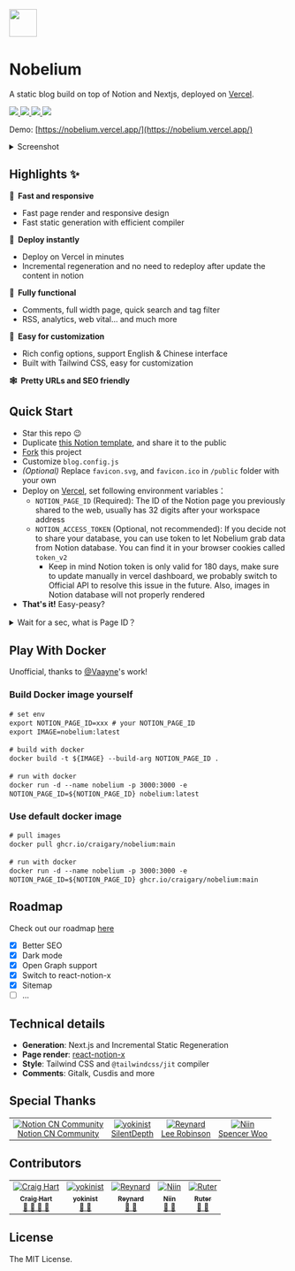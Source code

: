 <img src="https://cdn.statically.io/gh/craigary/nobelium/main/Nobelium-Logo.svg" width="50" height="50">

# Nobelium

A static blog build on top of Notion and Nextjs, deployed on [Vercel](https://vercel.com?utm_source=Craigary&utm_campaign=oss).

<p>
  <a aria-label="GitHub commit activity" href="https://github.com/craigary/nobelium/commits/main" title="GitHub commit activity">
    <img src="https://img.shields.io/github/commit-activity/m/craigary/nobelium?style=for-the-badge">
  </a>
  <a aria-label="GitHub contributors" href="https://github.com/craigary/nobelium/graphs/contributors" title="GitHub contributors">
    <img src="https://img.shields.io/github/contributors/craigary/nobelium?color=orange&style=for-the-badge">
  </a>
  <a aria-label="Build status" href="#" title="Build status">
    <img src="https://img.shields.io/github/deployments/craigary/nobelium/Preview?logo=Vercel&style=for-the-badge">
  </a>
  <a aria-label="Powered by Vercel" href="https://vercel.com?utm_source=Craigary&utm_campaign=oss" title="Powered by Vercel">
    <img src="https://www.datocms-assets.com/31049/1618983297-powered-by-vercel.svg" height="28">
  </a>
</p>

Demo: [https://nobelium.vercel.app/](https://nobelium.vercel.app/)

<details><summary>Screenshot</summary>
<img src="https://github.com/craigary/nobelium/blob/main/desktop.png?raw=true">
</details>

## Highlights ✨

**🚀 &nbsp;Fast and responsive**

- Fast page render and responsive design
- Fast static generation with efficient compiler

**🤖 &nbsp;Deploy instantly**

- Deploy on Vercel in minutes
- Incremental regeneration and no need to redeploy after update the content in notion

**🚙 &nbsp;Fully functional**

- Comments, full width page, quick search and tag filter
- RSS, analytics, web vital... and much more

**🎨 &nbsp;Easy for customization**

- Rich config options, support English & Chinese interface
- Built with Tailwind CSS, easy for customization

**🕸 &nbsp;Pretty URLs and SEO friendly**

## Quick Start

- Star this repo 😉
- Duplicate [this Notion template](https://craigary.notion.site/adc3552cfc73442ab5048d4b1eb0079a), and share it to the public
- [Fork](https://github.com/craigary/nobelium/fork) this project
- Customize `blog.config.js`
- _(Optional)_ Replace `favicon.svg`, and `favicon.ico` in `/public` folder with your own
- Deploy on [Vercel](https://vercel.com), set following environment variables：
  - `NOTION_PAGE_ID` (Required): The ID of the Notion page you previously shared to the web, usually has 32 digits after your workspace address
  - `NOTION_ACCESS_TOKEN` (Optional, not recommended): If you decide not to share your database, you can use token to let Nobelium grab data from Notion database. You can find it in your browser cookies called `token_v2`
    - Keep in mind Notion token is only valid for 180 days, make sure to update manually in vercel dashboard, we probably switch to Official API to resolve this issue in the future. Also, images in Notion database will not properly rendered
- **That's it!** Easy-peasy?

<details><summary>Wait for a sec, what is Page ID？</summary>
  <img src="https://github.com/craigary/nobelium/blob/main/pageid.png?raw=true">
</details>

## Play With Docker

Unofficial, thanks to [@Vaayne](https://github.com/craigary/nobelium/pull/157)'s work!

### Build Docker image yourself
```
# set env
export NOTION_PAGE_ID=xxx # your NOTION_PAGE_ID
export IMAGE=nobelium:latest

# build with docker
docker build -t ${IMAGE} --build-arg NOTION_PAGE_ID .

# run with docker
docker run -d --name nobelium -p 3000:3000 -e NOTION_PAGE_ID=${NOTION_PAGE_ID} nobelium:latest
```

### Use default docker image
```
# pull images
docker pull ghcr.io/craigary/nobelium:main

# run with docker
docker run -d --name nobelium -p 3000:3000 -e NOTION_PAGE_ID=${NOTION_PAGE_ID} ghcr.io/craigary/nobelium:main
```

## Roadmap

Check out our roadmap [here](https://www.notion.so/craigary/Public-Roadmap-3cfc4d0f0ca642ef8f652673c37add22)

- [x] Better SEO
- [x] Dark mode
- [x] Open Graph support
- [x] Switch to react-notion-x
- [x] Sitemap
- [ ] ...

## Technical details

- **Generation**: Next.js and Incremental Static Regeneration
- **Page render**: [react-notion-x](https://github.com/NotionX/react-notion-x)
- **Style**: Tailwind CSS and `@tailwindcss/jit` compiler
- **Comments**: Gitalk, Cusdis and more

## Special Thanks

<table><tr align="left">
  <td align="center"><a href="https://notion.so/cnotion" title="Notion CN Community"><img src="https://avatars.githubusercontent.com/u/4792552" width="64px;"alt="Notion CN Community"/></a><br/><a href="https://notion.so/cnotion" title="Notion CN Community">Notion CN Community</a></td>
  <td align="center"><a href="https://twitter.com/SilentDepthCN" title="SilentDepth"><img src="https://avatars.githubusercontent.com/u/7194254" width="64px;" alt="yokinist"/></a><br/><a href="https://twitter.com/SilentDepthCN" title="SilentDepth">SilentDepth</a></td>
  <td align="center"><a href="https://leerob.io/" title="Lee Robinson"><img src="https://avatars.githubusercontent.com/u/9113740" width="64px;" alt="Reynard"/></a><br/><a href="https://leerob.io" title="Lee Robinson">Lee Robinson</a></td>
  <td align="center"><a href="https://spencerwoo.com/" title="Spencer Woo"><img src="https://avatars.githubusercontent.com/u/32114380" width="64px;" alt="Niin"/></a><br/><a href="https://spencerwoo.com" title="Spencer Woo">Spencer Woo</a></td>
</tr></table>

## Contributors

<table><tr align="left">
  <td align="center"><a href="https://github.com/craigary"><img src="https://avatars.githubusercontent.com/u/10571717" width="64px;"alt="Craig Hart"/><br/><sub><b>Craig Hart</b></sub></a><br/><a href="https://github.com/craigary/nobelium/commits?author=craigary" title="Owner" >🎫 🔧 🎨 🐛</a></td>
  <td align="center"><a href="https://github.com/yokinist"><img src="https://avatars.githubusercontent.com/u/19779874" width="64px;" alt="yokinist"/><br/><sub><b>yokinist</b></sub></a><br/><a href="https://github.com/craigary/nobelium/commits?author=yokinist" title="yokinist" >🔧 🐛</a></td>
  <td align="center"><a href="https://github.com/reycn"><img src="https://avatars.githubusercontent.com/u/11225092" width="64px;" alt="Reynard"/><br/><sub><b>Reynard</b></sub></a><br/><a href="https://github.com/craigary/nobelium/commits?author=reycn" title="Reynard" > 🎨 🐛</a></td>
  <td align="center"><a href="https://github.com/Niinjoy"><img src="https://avatars.githubusercontent.com/u/39721307" width="64px;" alt="Niin"/><br/><sub><b>Niin</b></sub></a><br/><a href="https://github.com/craigary/nobelium/commits?author=Niinjoy" title="Niin" >🔧 🐛</a></td>
  <td align="center"><a href="https://github.com/ruter"><img src="https://avatars.githubusercontent.com/u/8568876" width="64px;" alt="Ruter"/><br/><sub><b>Ruter</b></sub></a><br/><a href="https://github.com/craigary/nobelium/commits?author=ruter" title="Ruter" >🔧 🐛</a></td>
</tr></table>

## License

The MIT License.
